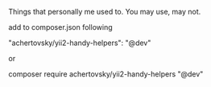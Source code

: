 Things that personally me used to. You may use, may not.

add to composer.json following

"achertovsky/yii2-handy-helpers": "@dev"

or

composer require achertovsky/yii2-handy-helpers "@dev"
